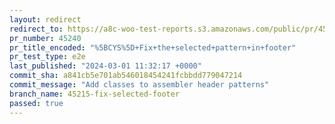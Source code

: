 ```yaml
---
layout: redirect
redirect_to: https://a8c-woo-test-reports.s3.amazonaws.com/public/pr/45240/e2e/index.html
pr_number: 45240
pr_title_encoded: "%5BCYS%5D+Fix+the+selected+pattern+in+footer"
pr_test_type: e2e
last_published: "2024-03-01 11:32:17 +0000"
commit_sha: a841cb5e701ab546018454241fcbbdd779047214
commit_message: "Add classes to assembler header patterns"
branch_name: 45215-fix-selected-footer
passed: true
---
```

